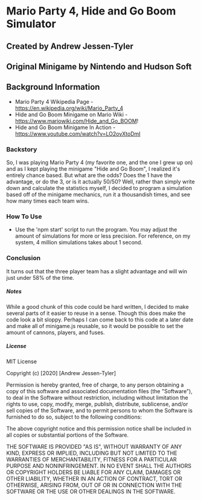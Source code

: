 # Mario Party 4, Hide and Go Boom Simulator
## Created by Andrew Jessen-Tyler
## Original Minigame by Nintendo and Hudson Soft

## Background Information
* Mario Party 4 Wikipedia Page - https://en.wikipedia.org/wiki/Mario_Party_4
* Hide and Go Boom Minigame on Mario Wiki - https://www.mariowiki.com/Hide_and_Go_BOOM!
* Hide and Go Boom Minigame In Action - https://www.youtube.com/watch?v=LO2ovXtoDmI

### Backstory
So, I was playing Mario Party 4 (my favorite one, and the one I grew up on) and as I kept playing the minigame "Hide and Go Boom", I realized it's entirely chance based. But what are the odds? Does the 1 have the advantage, or do the 3, or is it actually 50/50? Well, rather than simply write down and calculate the statistics myself, I decided to program a simulation based off of the minigame mechanics, run it a thousandish times, and see how many times each team wins.

### How To Use
* Use the 'npm start' script to run the program. You may adjust the amount of simulations for more or less precision. For reference, on my system, 4 million simulations takes about 1 second.

### Conclusion
It turns out that the three player team has a slight advantage and will win just under 58% of the time.

##### Notes
While a good chunk of this code could be hard written, I decided to make several parts of it easier to reuse in a sense. Though this does make the code look a bit sloppy. Perhaps I can come back to this code at a later date and make all of minigame.js reusable, so it would be possible to set the amount of cannons, players, and fuses.

##### License
MIT License

Copyright (c) [2020] [Andrew Jessen-Tyler]

Permission is hereby granted, free of charge, to any person obtaining a copy
of this software and associated documentation files (the "Software"), to deal
in the Software without restriction, including without limitation the rights
to use, copy, modify, merge, publish, distribute, sublicense, and/or sell
copies of the Software, and to permit persons to whom the Software is
furnished to do so, subject to the following conditions:

The above copyright notice and this permission notice shall be included in all
copies or substantial portions of the Software.

THE SOFTWARE IS PROVIDED "AS IS", WITHOUT WARRANTY OF ANY KIND, EXPRESS OR
IMPLIED, INCLUDING BUT NOT LIMITED TO THE WARRANTIES OF MERCHANTABILITY,
FITNESS FOR A PARTICULAR PURPOSE AND NONINFRINGEMENT. IN NO EVENT SHALL THE
AUTHORS OR COPYRIGHT HOLDERS BE LIABLE FOR ANY CLAIM, DAMAGES OR OTHER
LIABILITY, WHETHER IN AN ACTION OF CONTRACT, TORT OR OTHERWISE, ARISING FROM,
OUT OF OR IN CONNECTION WITH THE SOFTWARE OR THE USE OR OTHER DEALINGS IN THE
SOFTWARE.